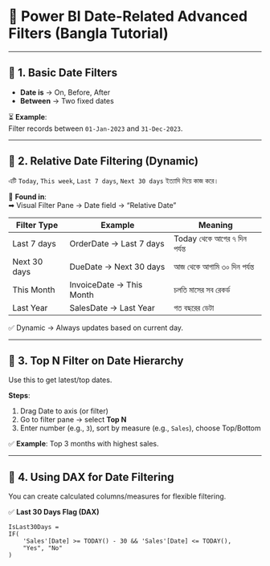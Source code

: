 # 📆 Power BI Date-Related Advanced Filters (Bangla Tutorial)

---

## 🔹 1. Basic Date Filters

- **Date is** → On, Before, After  
- **Between** → Two fixed dates

⏳ **Example**:  
Filter records between `01-Jan-2023` and `31-Dec-2023`.

---

## 🔹 2. Relative Date Filtering (Dynamic)

এটি `Today`, `This week`, `Last 7 days`, `Next 30 days` ইত্যাদি দিয়ে কাজ করে।

📘 **Found in**:  
➡ Visual Filter Pane → Date field → “Relative Date”

| Filter Type     | Example                   | Meaning                                |
|-----------------|---------------------------|----------------------------------------|
| Last 7 days     | OrderDate → Last 7 days   | Today থেকে আগের ৭ দিন পর্যন্ত          |
| Next 30 days    | DueDate → Next 30 days    | আজ থেকে আগামি ৩০ দিন পর্যন্ত          |
| This Month      | InvoiceDate → This Month  | চলতি মাসের সব রেকর্ড                   |
| Last Year       | SalesDate → Last Year     | গত বছরের ডেটা                         |

✅ Dynamic → Always updates based on current day.

---

## 🔹 3. Top N Filter on Date Hierarchy

Use this to get latest/top dates.

**Steps**:
1. Drag Date to axis (or filter)
2. Go to filter pane → select **Top N**
3. Enter number (e.g., `3`), sort by measure (e.g., `Sales`), choose Top/Bottom

✅ **Example**: Top 3 months with highest sales.

---

## 🔹 4. Using DAX for Date Filtering

You can create calculated columns/measures for flexible filtering.

✅ **Last 30 Days Flag (DAX)**

```dax
IsLast30Days = 
IF(
    'Sales'[Date] >= TODAY() - 30 && 'Sales'[Date] <= TODAY(),
    "Yes", "No"
)
